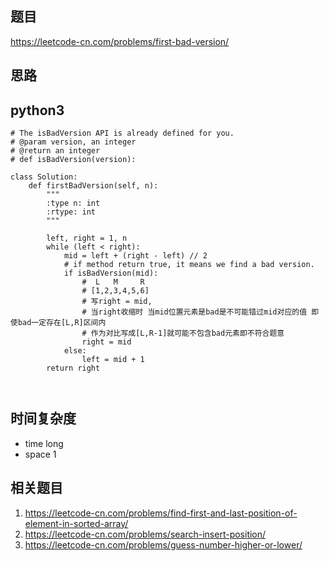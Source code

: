## 题目
https://leetcode-cn.com/problems/first-bad-version/

## 思路


## python3
```python3
# The isBadVersion API is already defined for you.
# @param version, an integer
# @return an integer
# def isBadVersion(version):

class Solution:
    def firstBadVersion(self, n):
        """
        :type n: int
        :rtype: int
        """

        left, right = 1, n
        while (left < right):
            mid = left + (right - left) // 2
            # if method return true, it means we find a bad version.
            if isBadVersion(mid):
                #  L   M     R
                # [1,2,3,4,5,6]
                # 写right = mid, 
                # 当right收缩时 当mid位置元素是bad是不可能错过mid对应的值 即使bad一定存在[L,R]区间内
                # 作为对比写成[L,R-1]就可能不包含bad元素即不符合题意
                right = mid
            else:
                left = mid + 1
        return right

        
```

## 时间复杂度
* time long
* space 1

## 相关题目
1. https://leetcode-cn.com/problems/find-first-and-last-position-of-element-in-sorted-array/
2. https://leetcode-cn.com/problems/search-insert-position/
3. https://leetcode-cn.com/problems/guess-number-higher-or-lower/

